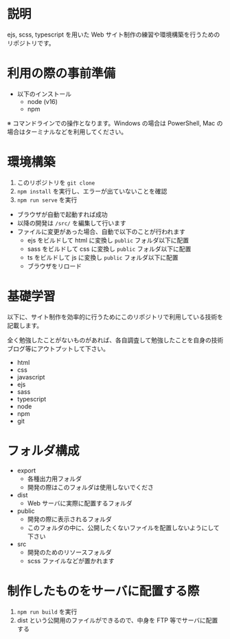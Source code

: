 # 説明

ejs, scss, typescript を用いた Web サイト制作の練習や環境構築を行うためのリポジトリです。

# 利用の際の事前準備

- 以下のインストール
  - node (v16)
  - npm
    
※ コマンドラインでの操作となります。Windows の場合は PowerShell, Mac の場合はターミナルなどを利用してください。

# 環境構築

1. このリポジトリを `git clone`
1. `npm install` を実行し、エラーが出ていないことを確認
1. `npm run serve` を実行
  - ブラウザが自動で起動すれば成功
  - 以降の開発は `/src/` を編集して行います
  - ファイルに変更があった場合、自動で以下のことが行われます
    - ejs をビルドして html に変換し `public` フォルダ以下に配置
    - sass をビルドして css に変換し `public` フォルダ以下に配置 
    - ts をビルドして js に変換し `public` フォルダ以下に配置
    - ブラウザをリロード

# 基礎学習

以下に、サイト制作を効率的に行うためにこのリポジトリで利用している技術を記載します。

全く勉強したことがないものがあれば、各自調査して勉強したことを自身の技術ブログ等にアウトプットして下さい。

- html
- css
- javascript
- ejs
- sass
- typescript
- node
- npm
- git

# フォルダ構成

- export
  - 各種出力用フォルダ
  - 開発の際はこのフォルダは使用しないでくださ
- dist
  - Web サーバに実際に配置するフォルダ
- public
  - 開発の際に表示されるフォルダ
  - このフォルダの中に、公開したくないファイルを配置しないようにして下さい
- src
  - 開発のためのリソースフォルダ
  - scss ファイルなどが置かれます

# 制作したものをサーバに配置する際

1. `npm run build` を実行
1. dist という公開用のファイルができるので、中身を FTP 等でサーバに配置する
